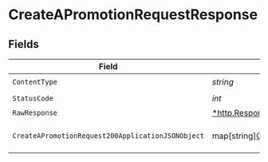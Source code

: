# CreateAPromotionRequestResponse


## Fields

| Field                                                                                                                        | Type                                                                                                                         | Required                                                                                                                     | Description                                                                                                                  |
| ---------------------------------------------------------------------------------------------------------------------------- | ---------------------------------------------------------------------------------------------------------------------------- | ---------------------------------------------------------------------------------------------------------------------------- | ---------------------------------------------------------------------------------------------------------------------------- |
| `ContentType`                                                                                                                | *string*                                                                                                                     | :heavy_check_mark:                                                                                                           | N/A                                                                                                                          |
| `StatusCode`                                                                                                                 | *int*                                                                                                                        | :heavy_check_mark:                                                                                                           | N/A                                                                                                                          |
| `RawResponse`                                                                                                                | [*http.Response](https://pkg.go.dev/net/http#Response)                                                                       | :heavy_minus_sign:                                                                                                           | N/A                                                                                                                          |
| `CreateAPromotionRequest200ApplicationJSONObject`                                                                            | map[string][CreateAPromotionRequest200ApplicationJSON](../../models/operations/createapromotionrequest200applicationjson.md) | :heavy_minus_sign:                                                                                                           | The branch promotion request                                                                                                 |